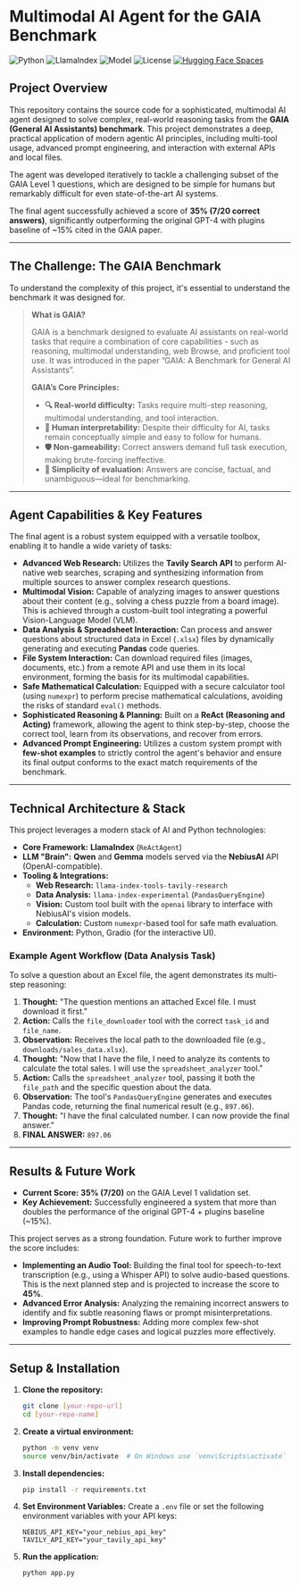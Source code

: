 # Multimodal AI Agent for the GAIA Benchmark

![Python](https://img.shields.io/badge/Python-3.9%2B-blue.svg)
![LlamaIndex](https://img.shields.io/badge/Framework-LlamaIndex-blueviolet.svg)
![Model](https://img.shields.io/badge/LLM-Qwen/Gemma-orange.svg)
![License](https://img.shields.io/badge/License-MIT-green.svg)
[![Hugging Face Spaces](https://img.shields.io/badge/%F0%9F%A4%97%20Hugging%20Face-Spaces-blue)](https://huggingface.co/spaces/DakshC/Agent_GAIA_Benchmark)

## Project Overview

This repository contains the source code for a sophisticated, multimodal AI agent designed to solve complex, real-world reasoning tasks from the **GAIA (General AI Assistants) benchmark**. This project demonstrates a deep, practical application of modern agentic AI principles, including multi-tool usage, advanced prompt engineering, and interaction with external APIs and local files.

The agent was developed iteratively to tackle a challenging subset of the GAIA Level 1 questions, which are designed to be simple for humans but remarkably difficult for even state-of-the-art AI systems.

The final agent successfully achieved a score of **35% (7/20 correct answers)**, significantly outperforming the original GPT-4 with plugins baseline of ~15% cited in the GAIA paper.

---

## The Challenge: The GAIA Benchmark

To understand the complexity of this project, it's essential to understand the benchmark it was designed for.

> **What is GAIA?**
>
> GAIA is a benchmark designed to evaluate AI assistants on real-world tasks that require a combination of core capabilities - such as reasoning, multimodal understanding, web Browse, and proficient tool use. It was introduced in the paper ”GAIA: A Benchmark for General AI Assistants”.
>
> **GAIA’s Core Principles:**
>
> -   **🔍 Real-world difficulty:** Tasks require multi-step reasoning, multimodal understanding, and tool interaction.
> -   **🧾 Human interpretability:** Despite their difficulty for AI, tasks remain conceptually simple and easy to follow for humans.
> -   **🛡️ Non-gameability:** Correct answers demand full task execution, making brute-forcing ineffective.
> -   **🧰 Simplicity of evaluation:** Answers are concise, factual, and unambiguous—ideal for benchmarking.

---

## Agent Capabilities & Key Features

The final agent is a robust system equipped with a versatile toolbox, enabling it to handle a wide variety of tasks:

* **Advanced Web Research:** Utilizes the **Tavily Search API** to perform AI-native web searches, scraping and synthesizing information from multiple sources to answer complex research questions.
* **Multimodal Vision:** Capable of analyzing images to answer questions about their content (e.g., solving a chess puzzle from a board image). This is achieved through a custom-built tool integrating a powerful Vision-Language Model (VLM).
* **Data Analysis & Spreadsheet Interaction:** Can process and answer questions about structured data in Excel (`.xlsx`) files by dynamically generating and executing **Pandas** code queries.
* **File System Interaction:** Can download required files (images, documents, etc.) from a remote API and use them in its local environment, forming the basis for its multimodal capabilities.
* **Safe Mathematical Calculation:** Equipped with a secure calculator tool (using `numexpr`) to perform precise mathematical calculations, avoiding the risks of standard `eval()` methods.
* **Sophisticated Reasoning & Planning:** Built on a **ReAct (Reasoning and Acting)** framework, allowing the agent to think step-by-step, choose the correct tool, learn from its observations, and recover from errors.
* **Advanced Prompt Engineering:** Utilizes a custom system prompt with **few-shot examples** to strictly control the agent's behavior and ensure its final output conforms to the exact match requirements of the benchmark.

---

## Technical Architecture & Stack

This project leverages a modern stack of AI and Python technologies:

* **Core Framework:** **LlamaIndex** (`ReActAgent`)
* **LLM "Brain":** **Qwen** and **Gemma** models served via the **NebiusAI** API (OpenAI-compatible).
* **Tooling & Integrations:**
    * **Web Research:** `llama-index-tools-tavily-research`
    * **Data Analysis:** `llama-index-experimental` (`PandasQueryEngine`)
    * **Vision:** Custom tool built with the `openai` library to interface with NebiusAI's vision models.
    * **Calculation:** Custom `numexpr`-based tool for safe math evaluation.
* **Environment:** Python, Gradio (for the interactive UI).

### Example Agent Workflow (Data Analysis Task)

To solve a question about an Excel file, the agent demonstrates its multi-step reasoning:

1.  **Thought:** "The question mentions an attached Excel file. I must download it first."
2.  **Action:** Calls the `file_downloader` tool with the correct `task_id` and `file_name`.
3.  **Observation:** Receives the local path to the downloaded file (e.g., `downloads/sales_data.xlsx`).
4.  **Thought:** "Now that I have the file, I need to analyze its contents to calculate the total sales. I will use the `spreadsheet_analyzer` tool."
5.  **Action:** Calls the `spreadsheet_analyzer` tool, passing it both the `file_path` and the specific question about the data.
6.  **Observation:** The tool's `PandasQueryEngine` generates and executes Pandas code, returning the final numerical result (e.g., `897.06`).
7.  **Thought:** "I have the final calculated number. I can now provide the final answer."
8.  **FINAL ANSWER:** `897.06`

---

## Results & Future Work

* **Current Score:** **35% (7/20)** on the GAIA Level 1 validation set.
* **Key Achievement:** Successfully engineered a system that more than doubles the performance of the original GPT-4 + plugins baseline (~15%).

This project serves as a strong foundation. Future work to further improve the score includes:

* **Implementing an Audio Tool:** Building the final tool for speech-to-text transcription (e.g., using a Whisper API) to solve audio-based questions. This is the next planned step and is projected to increase the score to **45%**.
* **Advanced Error Analysis:** Analyzing the remaining incorrect answers to identify and fix subtle reasoning flaws or prompt misinterpretations.
* **Improving Prompt Robustness:** Adding more complex few-shot examples to handle edge cases and logical puzzles more effectively.

---

## Setup & Installation

1.  **Clone the repository:**
    ```bash
    git clone [your-repo-url]
    cd [your-repo-name]
    ```
2.  **Create a virtual environment:**
    ```bash
    python -m venv venv
    source venv/bin/activate  # On Windows use `venv\Scripts\activate`
    ```
3.  **Install dependencies:**
    ```bash
    pip install -r requirements.txt
    ```
4.  **Set Environment Variables:**
    Create a `.env` file or set the following environment variables with your API keys:
    ```
    NEBIUS_API_KEY="your_nebius_api_key"
    TAVILY_API_KEY="your_tavily_api_key"
    ```
5.  **Run the application:**
    ```bash
    python app.py
    ```
